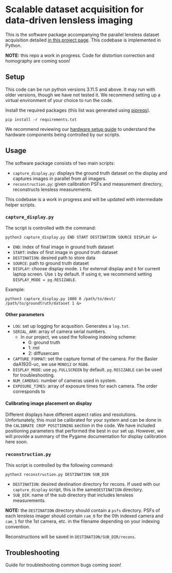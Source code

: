 # Scalable dataset acquisition for data-driven lensless imaging

This is the software package accompanying the parallel lensless dataset acquisition detailed [in this project page](https://waller-lab.github.io/parallel-lensless-dataset/). This codebase is implemented in Python.

**NOTE:** this repo a work in progress. Code for distortion correction and homography are coming soon!

## Setup
This code can be run python versions 3.11.5 and above. It may run with older versions, though we have not tested it. We recommend setting up a virtual environment of your choice to run the code. 

Install the required packages (this list was generated using [pipreqs](https://github.com/bndr/pipreqs)).

    pip install -r requirements.txt

We recommend reviewing our [hardware setup guide](https://waller-lab.github.io/parallel-lensless-dataset/hardware.html) to understand the hardware components being controlled by our scripts.

## Usage
The software package consists of two main scripts:
- `capture_display.py`: displays the ground truth dataset on the display and captures images in parallel from all imagers.
- `reconstruction.py`: given calibration PSFs and measurement directory, reconstructs lensless measurements.

This codebase is a work in progress and will be updated with intermediate helper scripts.

### `capture_display.py`
The script is controlled with the command:
    
    python3 capture_display.py END START DESTINATION SOURCE DISPLAY &>

- `END`: index of final image in ground truth dataset
- `START`: index of first image in ground truth dataset
- `DESTINATION`: desired path to store data
- `SOURCE`: path to ground truth dataset
- `DISPLAY`: choose display mode. `1` for external display and `0` for current laptop screen. Use `1` by default. If using `0`, we recommend setting `DISPLAY_MODE = pg.RESIZABLE`.

Example:
    
    python3 capture_display.py 1000 0 /path/to/dest/ /path/to/groundtruth/dataset 1 &>

#### Other parameters
- `LOG`: set up logging for acqusition. Generates a `log.txt`.
- `SERIAL_ARR`: array of camera serial numbers.
    - In our project, we used the following indexing scheme:
        - 0: ground truth
        - 1: rml
        - 2: diffusercam
- `CAPTURE_FORMAT`: set the capture format of the camera. For the Basler daA1920-uc, we use `MONO12` or `RGB8`.
- `DISPLAY_MODE`: use `pg.FULLSCREEN` by default. `pg.RESIZABLE` can be used for troubleshooting.
- `NUM_CAMERAS`: number of cameras used in system. 
- `EXPOSURE_TIMES`: array of exposure times for each camera. The order corresponds to 

#### Calibrating image placement on display
Different displays have different aspect ratios and resolutions. Unfortunately, this must be calibrated for your system and can be done in the `CALIBRATE CROP POSITIONING` section in the code. We have included positioning parameters that performed the best in our set up. However, we will provide a summary of the Pygame documentation for display calibration here soon.

### `reconstruction.py`
This script is controlled by the following command:
    
    python3 reconstruction.py DESTINATION SUB_DIR

- `DESTINATION`: desired destination directory for recons. If used with our `capture_display` script, this is the same`DESTINATION` directory.
- `SUB_DIR`: name of the sub directory that includes lensless measurements.

**NOTE:** the `DESTINATION` directory should contain a `psfs` directory. PSFs of each lensless imager should contain `cam_0` for the 0th indexed camera and `cam_1` for the 1st camera, etc. in the filename depending on your indexing convention.

Reconstructions will be saved in `DESTINATION/SUB_DIR/recons`.

## Troubleshooting
Guide for troubleshooting common bugs coming soon!

